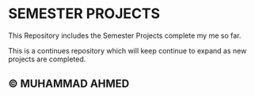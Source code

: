 <h1>SEMESTER PROJECTS</h1>
        This Repository includes the Semester Projects complete my me so far.
        
 This is a continues repository which will keep continue to expand as new projects are completed.

<h2> &copy; MUHAMMAD AHMED</h2>
